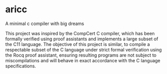 # aricc

A minimal c compiler with big dreams

This project was inspired by the CompCert C compiler, which has been formally
verified using proof assistants and implements a large subset of the C11
language. The objective of this project is similar, to compile a respectable
subset of the C language under strict formal verification using the Rocq proof
assistant, ensuring resulting programs are not subject to miscompilations
and will behave in exact accordance with the C language specifications.

